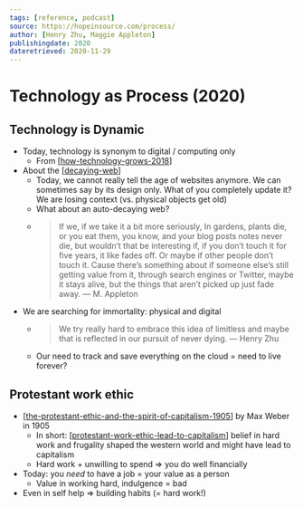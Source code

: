 ```yaml
---
tags: [reference, podcast]
source: https://hopeinsource.com/process/
author: [Henry Zhu, Maggie Appleton]
publishingdate: 2020
dateretrieved: 2020-11-29
---
```


# Technology as Process (2020)

## Technology is Dynamic

- Today, technology is synonym to digital / computing only 
  - From [[how-technology-grows-2018]]
- About the [[decaying-web]]
  - Today, we cannot really tell the age of websites anymore. We can sometimes say by its design only. What of you completely update it? We are losing context (vs. physical objects get old)
  - What about an auto-decaying web?
  - > If we, if we take it a bit more seriously, In gardens, plants die, or you eat them, you know, and your blog posts notes never die, but wouldn’t that be interesting if, if you don’t touch it for five years, it like fades off. Or maybe if other people don’t touch it. Cause there’s something about if someone else’s still getting value from it, through search engines or Twitter, maybe it stays alive, but the things that aren’t picked up just fade away. — M. Appleton
- We are searching for immortality: physical and digital
  - > We try really hard to embrace this idea of limitless and maybe that is reflected in our pursuit of never dying. — Henry Zhu
  - Our need to track and save everything on the cloud = need to live forever?

 ## Protestant work ethic

- [[the-protestant-ethic-and-the-spirit-of-capitalism-1905]] by Max Weber in 1905
  - In short: [[protestant-work-ethic-lead-to-capitalism]] belief in hard work and frugality shaped the western world and might have lead to capitalism
  - Hard work + unwilling to spend => you do well financially
- Today: you *need* to have a job = your value as a person
  - Value in working hard, indulgence = bad
- Even in self help => building habits (= hard work!)

[//begin]: # "Autogenerated link references for markdown compatibility"
[how-technology-grows-2018]: how-technology-grows-2018 "How Technology Grows (2018)"
[decaying-web]: ../3-literature/decaying-web "Decaying Web"
[the-protestant-ethic-and-the-spirit-of-capitalism-1905]: the-protestant-ethic-and-the-spirit-of-capitalism-1905 "The Protestant Ethic and the Spirit of Capitalism (1905)"
[protestant-work-ethic-lead-to-capitalism]: protestant-work-ethic-lead-to-capitalism "Protestant Work Ethic Lead To Capitalism"
[//end]: # "Autogenerated link references"